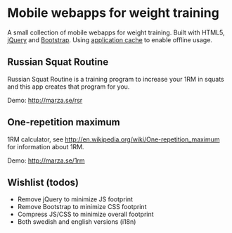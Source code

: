Mobile webapps for weight training
===============

A small collection of mobile webapps for weight training.
Built with HTML5, [jQuery](http://jquery.com/) and [Bootstrap](http://getbootstrap.com/).
Using [application cache](https://developer.mozilla.org/en/docs/HTML/Using_the_application_cache) to enable offline usage.

Russian Squat Routine
---------------
Russian Squat Routine is a training program to increase your 1RM in squats and this app creates that program for you.

Demo: http://marza.se/rsr

One-repetition maximum
---------------
1RM calculator, see http://en.wikipedia.org/wiki/One-repetition_maximum for information about 1RM.

Demo: http://marza.se/1rm

Wishlist (todos)
---------------
* Remove jQuery to minimize JS footprint
* Remove Bootstrap to minimize CSS footprint
* Compress JS/CSS to minimize overall footprint
* Both swedish and english versions (i18n)
